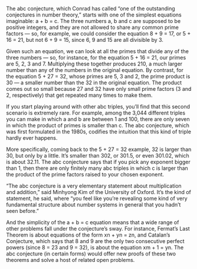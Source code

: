 The abc conjecture, which Conrad has called “one of the outstanding conjectures in number theory,” starts with one of the simplest equations imaginable: a + b = c. The three numbers a, b and c are supposed to be positive integers, and they are not allowed to share any common prime factors — so, for example, we could consider the equation 8 + 9 = 17, or 5 + 16 = 21, but not 6 + 9 = 15, since 6, 9 and 15 are all divisible by 3.

Given such an equation, we can look at all the primes that divide any of the three numbers — so, for instance, for the equation 5 + 16 = 21, our primes are 5, 2, 3 and 7. Multiplying these together produces 210, a much larger number than any of the numbers in the original equation. By contrast, for the equation 5 + 27 = 32, whose primes are 5, 3 and 2, the prime product is 30 — a smaller number than the 32 in the original equation. The product comes out so small because 27 and 32 have only small prime factors (3 and 2, respectively) that get repeated many times to make them.

If you start playing around with other abc triples, you’ll find that this second scenario is extremely rare. For example, among the 3,044 different triples you can make in which a and b are between 1 and 100, there are only seven in which the product of primes is smaller than c. The abc conjecture, which was first formulated in the 1980s, codifies the intuition that this kind of triple hardly ever happens.

More specifically, coming back to the 5 + 27 = 32 example, 32 is larger than 30, but only by a little. It’s smaller than 302, or 301.5, or even 301.02, which is about 32.11. The abc conjecture says that if you pick any exponent bigger than 1, then there are only finitely many abc triples in which c is larger than the product of the prime factors raised to your chosen exponent.

“The abc conjecture is a very elementary statement about multiplication and addition,” said Minhyong Kim of the University of Oxford. It’s the kind of statement, he said, where “you feel like you’re revealing some kind of very fundamental structure about number systems in general that you hadn’t seen before.”

And the simplicity of the a + b = c equation means that a wide range of other problems fall under the conjecture’s sway. For instance, Fermat’s Last Theorem is about equations of the form xn + yn = zn, and Catalan’s Conjecture, which says that 8 and 9 are the only two consecutive perfect powers (since 8 = 23 and 9 = 32), is about the equation xm + 1 = yn. The abc conjecture (in certain forms) would offer new proofs of these two theorems and solve a host of related open problems.
